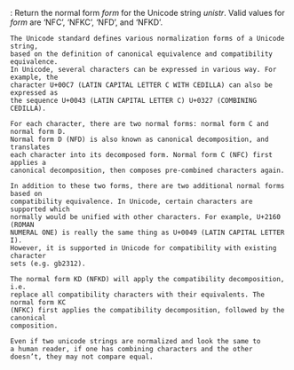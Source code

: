 :   Return the normal form *form* for the Unicode string *unistr*. Valid values for
    *form* are ‘NFC’, ‘NFKC’, ‘NFD’, and ‘NFKD’.

    The Unicode standard defines various normalization forms of a Unicode string,
    based on the definition of canonical equivalence and compatibility equivalence.
    In Unicode, several characters can be expressed in various way. For example, the
    character U+00C7 (LATIN CAPITAL LETTER C WITH CEDILLA) can also be expressed as
    the sequence U+0043 (LATIN CAPITAL LETTER C) U+0327 (COMBINING CEDILLA).

    For each character, there are two normal forms: normal form C and normal form D.
    Normal form D (NFD) is also known as canonical decomposition, and translates
    each character into its decomposed form. Normal form C (NFC) first applies a
    canonical decomposition, then composes pre-combined characters again.

    In addition to these two forms, there are two additional normal forms based on
    compatibility equivalence. In Unicode, certain characters are supported which
    normally would be unified with other characters. For example, U+2160 (ROMAN
    NUMERAL ONE) is really the same thing as U+0049 (LATIN CAPITAL LETTER I).
    However, it is supported in Unicode for compatibility with existing character
    sets (e.g. gb2312).

    The normal form KD (NFKD) will apply the compatibility decomposition, i.e.
    replace all compatibility characters with their equivalents. The normal form KC
    (NFKC) first applies the compatibility decomposition, followed by the canonical
    composition.

    Even if two unicode strings are normalized and look the same to
    a human reader, if one has combining characters and the other
    doesn’t, they may not compare equal.